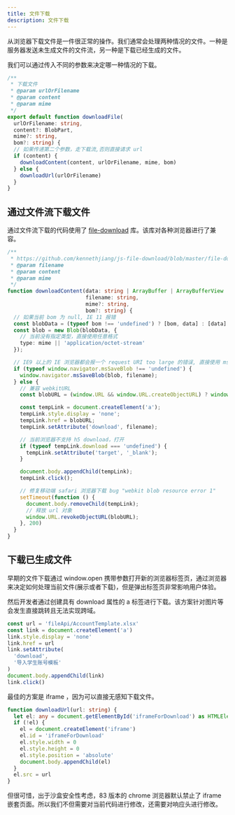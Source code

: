 ```yaml
---
title: 文件下载
description: 文件下载
---
```


从浏览器下载文件是一件很正常的操作。我们通常会处理两种情况的文件。一种是服务器发送未生成文件的文件流，另一种是下载已经生成的文件。

我们可以通过传入不同的参数来决定哪一种情况的下载。
```ts
/**
 * 下载文件
 * @param urlOrFilename
 * @param content
 * @param mime
 */
export default function downloadFile(
  urlOrFilename: string,
  content?: BlobPart,
  mime?: string,
  bom?: string) {
  // 如果传递第二个参数，走下载流,否则直接请求 url
  if (content) {
    downloadContent(content, urlOrFilename, mime, bom)
  } else {
    downloadUrl(urlOrFilename)
  }
}
```

## 通过文件流下载文件

通过文件流下载的代码使用了 [file-download](https://github.com/kennethjiang/js-file-download/blob/master/file-download.js) 库。该库对各种浏览器进行了兼容。

```ts
/**
 * https://github.com/kennethjiang/js-file-download/blob/master/file-download.js
 * @param filename
 * @param content
 * @param mime
 */
function downloadContent(data: string | ArrayBuffer | ArrayBufferView | Blob,
                         filename: string,
                         mime?: string,
                         bom?: string) {
  // 如果当前 bom 为 null, IE 11 报错
  const blobData = (typeof bom !== 'undefined') ? [bom, data] : [data]
  const blob = new Blob(blobData, {
    // 当前没有指定类型，直接使用任意格式
    type: mime || 'application/octet-stream'
  });

  // IE9 以上的 IE 浏览器都会报一个 request URI too large 的错误, 直接使用 msSaveBlob
  if (typeof window.navigator.msSaveBlob !== 'undefined') {
    window.navigator.msSaveBlob(blob, filename);
  } else {
    // 兼容 webkitURL
    const blobURL = (window.URL && window.URL.createObjectURL) ? window.URL.createObjectURL(blob) : window.webkitURL.createObjectURL(blob);

    const tempLink = document.createElement('a');
    tempLink.style.display = 'none';
    tempLink.href = blobURL;
    tempLink.setAttribute('download', filename);

    // 当前浏览器不支持 h5 download，打开
    if (typeof tempLink.download === 'undefined') {
      tempLink.setAttribute('target', '_blank');
    }

    document.body.appendChild(tempLink);
    tempLink.click();

    // 修复移动端 safari 浏览器下载 bug "webkit blob resource error 1"
    setTimeout(function () {
      document.body.removeChild(tempLink);
      // 释放 url 对象
      window.URL.revokeObjectURL(blobURL);
    }, 200)
  }
}
```

## 下载已生成文件

早期的文件下载通过 window.open 携带参数打开新的浏览器标签页，通过浏览器来决定如何处理当前文件(展示或者下载)，但是弹出标签页非常影响用户体验。

然后开发者通过创建具有 download 属性的 a 标签进行下载。该方案针对图片等会发生直接跳转且无法实现跨域。

```ts
const url = 'fileApi/AccountTemplate.xlsx'
const link = document.createElement('a')
link.style.display = 'none'
link.href = url
link.setAttribute(
  'download',
  '导入学生账号模板'
)
document.body.appendChild(link)
link.click()
```

最佳的方案是 iframe ，因为可以直接无感知下载文件。

```ts
function downloadUrl(url: string) {
  let el: any = document.getElementById('iframeForDownload') as HTMLElement
  if (!el) {
    el = document.createElement('iframe')
    el.id = 'iframeForDownload'
    el.style.width = 0
    el.style.height = 0
    el.style.position = 'absolute'
    document.body.appendChild(el)
  }
  el.src = url 
}
```

但很可惜，出于沙盒安全性考虑，83 版本的 chrome 浏览器默认禁止了 iframe 嵌套页面。所以我们不但需要对当前代码进行修改，还需要对响应头进行修改。

